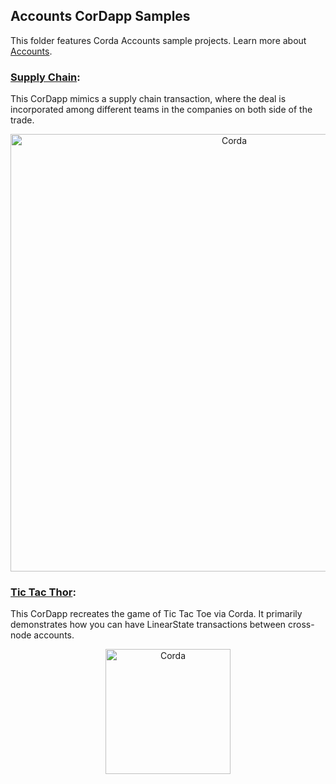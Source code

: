 ## Accounts CorDapp Samples 

This folder features Corda Accounts sample projects. Learn more about [Accounts](https://training.corda.net/libraries/accounts-lib/).

### [Supply Chain](./supplychain):

This CorDapp mimics a supply chain transaction, where the deal is incorporated among different teams in the companies on both side of the trade.  
<p align="center">
  <img src="./supplychain/Business%20Flow.png" alt="Corda" width="700">
</p>

### [Tic Tac Thor](./tictacthor):

This CorDapp recreates the game of Tic Tac Toe via Corda. It primarily demonstrates how you can have LinearState transactions between cross-node accounts.  
<p align="center">
  <img src="https://upload.wikimedia.org/wikipedia/commons/thumb/3/32/Tic_tac_toe.svg/1024px-Tic_tac_toe.svg.png" alt="Corda" width="200">
</p>

